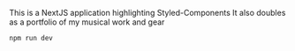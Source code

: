 This is a NextJS application highlighting Styled-Components
It also doubles as a portfolio of my musical work and gear

```bash
npm run dev

```
